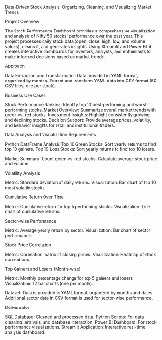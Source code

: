 Data-Driven Stock Analysis: Organizing, Cleaning, and Visualizing Market Trends

Project Overview

The Stock Performance Dashboard provides a comprehensive visualization and analysis of Nifty 50 stocks' performance over the past year. This project processes daily stock data (open, close, high, low, and volume values), cleans it, and generates insights. Using Streamlit and Power BI, it creates interactive dashboards for investors, analysts, and enthusiasts to make informed decisions based on market trends.


Approach

Data Extraction and Transformation
Data provided in YAML format, organized by months.
Extract and transform YAML data into CSV format (50 CSV files, one per stock).



Business Use Cases

Stock Performance Ranking: Identify top 10 best-performing and worst-performing stocks.
Market Overview: Summarize overall market trends with green vs. red stocks.
Investment Insights: Highlight consistently growing and declining stocks.
Decision Support: Provide average prices, volatility, and behavior insights for retail and institutional traders.


Data Analysis and Visualization Requirements

Python DataFrame Analysis
Top 10 Green Stocks: Sort yearly returns to find top 10 gainers.
Top 10 Loss Stocks: Sort yearly returns to find top 10 losers.

Market Summary:
Count green vs. red stocks.
Calculate average stock price and volume.

Volatility Analysis

Metric: Standard deviation of daily returns.
Visualization: Bar chart of top 10 most volatile stocks.

Cumulative Return Over Time

Metric: Cumulative return for top 5 performing stocks.
Visualization: Line chart of cumulative returns.

Sector-wise Performance

Metric: Average yearly return by sector.
Visualization: Bar chart of sector performance.

Stock Price Correlation

Metric: Correlation matrix of closing prices.
Visualization: Heatmap of stock correlations.

Top Gainers and Losers (Month-wise)

Metric: Monthly percentage change for top 5 gainers and losers.
Visualization: 12 bar charts (one per month).

Dataset:
Data is provided in YAML format, organized by months and dates. Additional sector data in CSV format is used for sector-wise performance.

Deliverables

SQL Database: Cleaned and processed data.
Python Scripts: For data cleaning, analysis, and database interaction.
Power BI Dashboard: For stock performance visualizations.
Streamlit Application: Interactive real-time analysis dashboard.
